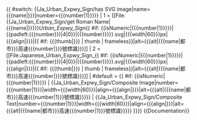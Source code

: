 <includeonly>{{ #switch: {{Ja_Urban_Expwy_Sign/has SVG image|name={{{name|}}}|number={{{number|1}}}}} 
| 1 = [[File:{{Ja_Urban_Expwy_Sign/get Roman Name|{{{name|}}}}}_Urban_Expwy_Sign_{{ #if: {{isNumeric|{{{number|1}}}}}|{{padleft:{{{number}}}|4|0}}|{{{number}}}}}.svg|{{{width|60}}}px|{{{align|}}}|{{ #if: {{{thumb|}}} | thumb | frameless}}|alt={{{alt|{{{name|都市}}}高速{{{number|}}}號標識}}}]]
| 2 = [[File:Japanese_Urban_Expwy_Sign_{{ #if: {{isNumeric|{{{number|1}}}}}|{{padleft:{{{number}}}|4|0}}|{{{number}}}}}.svg|{{{width|60}}}px|{{{align|}}}|{{ #if: {{{thumb|}}} | thumb | frameless}}|alt={{{alt|{{{name|都市}}}高速{{{number|}}}號標識}}}]]
| #default = {{ #if: {{isNumeric|{{{number|1}}}}} | {{Ja_Urban_Expwy_Sign/Composite Image|number={{{number|1}}}|width={{{width|60}}}|align={{{align|}}}|alt={{{alt|{{{name|都市}}}高速{{{number|1}}}號標識}}}}} | {{Ja_Urban_Expwy_Sign/Composite Text|number={{{number|1}}}|width={{{width|60}}}|align={{{align|}}}|alt={{{alt|{{{name|都市}}}高速{{{number|1}}}號標識}}}}} }}}}</includeonly><noinclude>
{{Documentation}}
</noinclude>